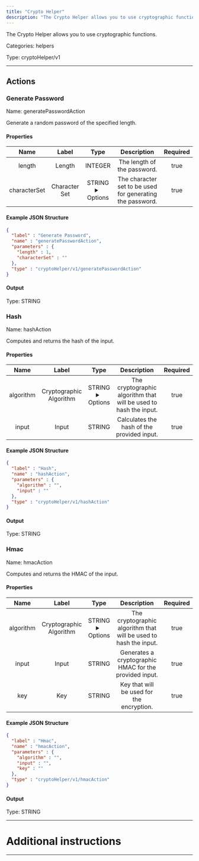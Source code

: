 ```yaml
---
title: "Crypto Helper"
description: "The Crypto Helper allows you to use cryptographic functions."
---
```


The Crypto Helper allows you to use cryptographic functions.


Categories: helpers


Type: cryptoHelper/v1

<hr />




## Actions


### Generate Password
Name: generatePasswordAction

Generate a random password of the specified length.

#### Properties

|      Name       |      Label     |     Type     |     Description     | Required |
|:---------------:|:--------------:|:------------:|:-------------------:|:--------:|
| length | Length | INTEGER | The length of the password. | true |
| characterSet | Character Set | STRING <details> <summary> Options </summary> ABCDEFGHIJKLMNOPQRSTUVWXYZabcdefghijklmnopqrstuvwxyz0123456789, ABCDEFGHIJKLMNOPQRSTUVWXYZabcdefghijklmnopqrstuvwxyz0123456789~`!@#$%^&*()-_=+[{]}\|;:'",<.>/? </details> | The character set to be used for generating the password. | true |

#### Example JSON Structure
```json
{
  "label" : "Generate Password",
  "name" : "generatePasswordAction",
  "parameters" : {
    "length" : 1,
    "characterSet" : ""
  },
  "type" : "cryptoHelper/v1/generatePasswordAction"
}
```

#### Output



Type: STRING








### Hash
Name: hashAction

Computes and returns the hash of the input.

#### Properties

|      Name       |      Label     |     Type     |     Description     | Required |
|:---------------:|:--------------:|:------------:|:-------------------:|:--------:|
| algorithm | Cryptographic Algorithm | STRING <details> <summary> Options </summary> MD5, SHA-1, SHA-256 </details> | The cryptographic algorithm that will be used to hash the input. | true |
| input | Input | STRING | Calculates the hash of the provided input. | true |

#### Example JSON Structure
```json
{
  "label" : "Hash",
  "name" : "hashAction",
  "parameters" : {
    "algorithm" : "",
    "input" : ""
  },
  "type" : "cryptoHelper/v1/hashAction"
}
```

#### Output



Type: STRING








### Hmac
Name: hmacAction

Computes and returns the HMAC of the input.

#### Properties

|      Name       |      Label     |     Type     |     Description     | Required |
|:---------------:|:--------------:|:------------:|:-------------------:|:--------:|
| algorithm | Cryptographic Algorithm | STRING <details> <summary> Options </summary> HmacMD5, HmacSHA1, HmacSHA256 </details> | The cryptographic algorithm that will be used to hash the input. | true |
| input | Input | STRING | Generates a cryptographic HMAC for the provided input. | true |
| key | Key | STRING | Key that will be used for the encryption. | true |

#### Example JSON Structure
```json
{
  "label" : "Hmac",
  "name" : "hmacAction",
  "parameters" : {
    "algorithm" : "",
    "input" : "",
    "key" : ""
  },
  "type" : "cryptoHelper/v1/hmacAction"
}
```

#### Output



Type: STRING










<hr />

# Additional instructions
<hr />
